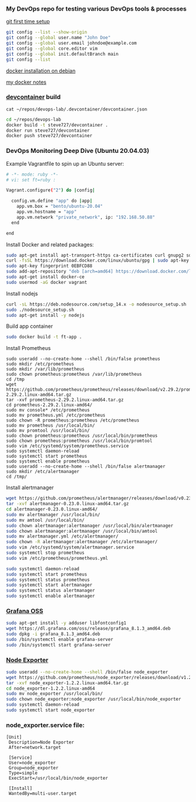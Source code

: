 ### My DevOps repo for testing various DevOps tools & processes

[git first time setup](https://git-scm.com/book/en/v2/Getting-Started-First-Time-Git-Setup)
```bash
git config --list --show-origin
git config --global user.name "John Doe"
git config --global user.email johndoe@example.com
git config --global core.editor vim
git config --global init.defaultBranch main
git config --list
```
[docker installation on debian](https://docs.docker.com/engine/install/debian/)

[my docker notes](https://github.com/steve727/docs/blob/main/docker.md)

### [devcontainer](https://github.com/microsoft/vscode-dev-containers) build
`cat ~/repos/devops-lab/.devcontainer/devcontainer.json`

```bash
cd ~/repos/devops-lab
docker build -t steve727/devcontainer .
docker run steve727/devcontainer
docker push steve727/devcontainer
```
### DevOps Monitoring Deep Dive (Ubuntu 20.04.03)

Example Vagrantfile to spin up an Ubuntu server:
```bash
# -*- mode: ruby -*-
# vi: set ft=ruby :

Vagrant.configure("2") do |config|

  config.vm.define "app" do |app|
    app.vm.box = "bento/ubuntu-20.04"
    app.vm.hostname = "app"
    app.vm.network "private_network", ip: "192.168.50.88"
  end

end
```

Install Docker and related packages:
```bash
sudo apt-get install apt-transport-https ca-certificates curl gnupg2 software-properties-common
curl -fsSL https://download.docker.com/linux/ubuntu/gpg | sudo apt-key add
sudo apt-key fingerprint 0EBFCD88
sudo add-apt-repository "deb [arch=amd64] https://download.docker.com/linux/ubuntu focal stable"
sudo apt-get install docker-ce
sudo usermod -aG docker vagrant
```

Install nodejs
```bash
curl -sL https://deb.nodesource.com/setup_14.x -o nodesource_setup.sh
sudo ./nodesource_setup.sh
sudo apt-get install -y nodejs
```
Build app container
```bash
sudo docker build -t ft-app .
```
Install Prometheus
```
sudo useradd --no-create-home --shell /bin/false prometheus
sudo mkdir /etc/prometheus
sudo mkdir /var/lib/prometheus
sudo chown prometheus:prometheus /var/lib/prometheus
cd /tmp
wget https://github.com/prometheus/prometheus/releases/download/v2.29.2/prometheus-2.29.2.linux-amd64.tar.gz
tar -xvf prometheus-2.29.2.linux-amd64.tar.gz
cd prometheus-2.29.2.linux-amd64/
sudo mv console* /etc/prometheus
sudo mv prometheus.yml /etc/prometheus
sudo chown -R prometheus:prometheus /etc/prometheus
sudo mv prometheus /usr/local/bin/
sudo mv promtool /usr/local/bin/
sudo chown prometheus:prometheus /usr/local/bin/prometheus
sudo chown prometheus:prometheus /usr/local/bin/promtool
sudo vim /etc/systemd/system/prometheus.service
sudo systemctl daemon-reload
sudo systemctl start prometheus
sudo systemctl enable prometheus
sudo useradd --no-create-home --shell /bin/false alertmanager
sudo mkdir /etc/alertmanager
cd /tmp/
```
Install alertmanager
```bash
wget https://github.com/prometheus/alertmanager/releases/download/v0.23.0/alertmanager-0.23.0.linux-amd64.tar.gz
tar -xvf alertmanager-0.23.0.linux-amd64.tar.gz
cd alertmanager-0.23.0.linux-amd64/
sudo mv alertmanager /usr/local/bin/
sudo mv amtool /usr/local/bin/
sudo chown alertmanager:alertmanager /usr/local/bin/alertmanager
sudo chown alertmanager:alertmanager /usr/local/bin/amtool
sudo mv alertmanager.yml /etc/alertmanager/
sudo chown -R alertmanager:alertmanager /etc/alertmanager/
sudo vim /etc/systemd/system/alertmanager.service
sudo systemctl stop prometheus
sudo vim /etc/prometheus/prometheus.yml

sudo systemctl daemon-reload
sudo systemctl start prometheus
sudo systemctl status prometheus
sudo systemctl start alertmanager
sudo systemctl status alertmanager
sudo systemctl enable alertmanager
```
### [Grafana OSS](https://grafana.com/grafana/download/8.1.3?edition=oss)
```bash
sudo apt-get install -y adduser libfontconfig1
wget https://dl.grafana.com/oss/release/grafana_8.1.3_amd64.deb
sudo dpkg -i grafana_8.1.3_amd64.deb
sudo /bin/systemctl enable grafana-server
sudo /bin/systemctl start grafana-server
```
### [Node Exporter](https://github.com/prometheus/node_exporter)
```bash
sudo useradd --no-create-home --shell /bin/false node_exporter
wget https://github.com/prometheus/node_exporter/releases/download/v1.2.2/node_exporter-1.2.2.linux-amd64.tar.gz
tar -xvf node_exporter-1.2.2.linux-amd64.tar.gz
cd node_exporter-1.2.2.linux-amd64
sudo mv node_exporter /usr/local/bin/
sudo chown node_exporter:node_exporter /usr/local/bin/node_exporter
sudo systemctl daemon-reload
sudo systemctl start node_exporter
```
### node_exporter.service file:
```
[Unit]
 Description=Node Exporter
 After=network.target

 [Service]
 User=node_exporter
 Group=node_exporter
 Type=simple
 ExecStart=/usr/local/bin/node_exporter

 [Install]
 WantedBy=multi-user.target
```
